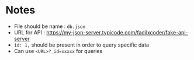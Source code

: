 # Notes

- File should be name : `db.json`
- URL for API : https://my-json-server.typicode.com/fadilxcoder/fake-api-server
- `id: 1,` should be present in order to query specific data
- Can use `<URL>?_id=xxxxx` for queries
